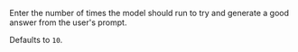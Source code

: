 Enter the number of times the model should run to try and generate a good answer from the user's prompt.

Defaults to `10`.
